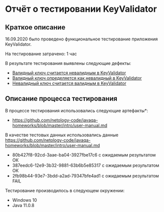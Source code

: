 # Отчёт о тестировании KeyValidator

## Краткое описание

16.09.2020  было проведено функциональное тестирование приложения KeyValidator.

На тестирование затрачено: 1 час

В результате тестирования выявлены следующие дефекты:
* [Валидный ключ считается невалидным в KeyValidator](https://github.com/Ingask/Zadanie01lection01/issues/1#issue-702951411)
* [Валидный ключ определяется как невалидный в KeyValidator](https://github.com/Ingask/Zadanie01lection01/issues/2#issue-702955849)
* [Невалидный ключ считается валидным в KeyValidator](https://github.com/Ingask/Zadanie01lection01/issues/3#issue-702958372)

## Описание процесса тестирования

В процессе тестирования использовались следующие артефакты*:
* https://github.com/netology-code/javaqa-homeworks/blob/master/intro/user-manual.md

В качестве тестовых данных использовались данные https://github.com/netology-code/javaqa-homeworks/blob/master/intro/user-manual.md
* 80b427f8-92cd-3aae-ba04-3927fbe17c6 с ожидаемым результатом ОК
* 387eedc6-12e9-3b32-9881-63b6b5e85317 с ожидаемым результатом ОК 
* 2fb98b44-93e7-3bdd-a2ad-79347bfe4ad1 с ожидаемым результатом FAIL

Тестирование производилось в следующем окружении:
* Windows 10
* Java 11.0.8

